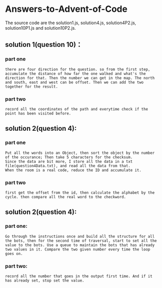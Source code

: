 # Answers-to-Advent-of-Code
  The source code are the solution1.js, solution4.js, solution4P2.js, solution10P1.js and solution10P2.js.
## solution 1(question 10)：
  ### part one
    there are four direction for the question. so from the first step, accumulate the distance of how far the one walked and what's the direction for that. Then the number we can get in the map. The north and south, east and west can be offset. Then we can add the two together for the result.
  ### part two
    record all the coordinates of the path and everytime check if the point has been visited before. 
## solution 2(question 4):
  ### part one
    Put all the words into an Object, then sort the object by the number of the occurance; Then take 5 characters for the checksum. 
    Since the data are bit more, I store all the data in a txt file(question4Data.txt), and read all the data from that.
    When the room is a real code, reduce the ID and accumulate it.
  ### part two
    first get the offset from the id, then calculate the alphabet by the cycle. then compare all the real word to the checkword.
## solution 2(question 4):
  ### part one:
    Go through the instructions once and build all the structure for all the bots, then for the second time of traversal, start to set all the value to the bots. Use a queue to maintain the bots that has already two values in it. Compare the two given number every time the loop goes on.
  ### part two:
    record all the number that goes in the output first time. And if it has already set, stop set the value.

